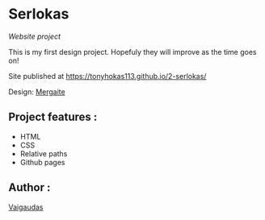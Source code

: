 

# Serlokas

_Website project_

This is my first design project. Hopefuly they will improve as the time goes on! 

Site published at https://tonyhokas113.github.io/2-serlokas/

Design: [Mergaite](https://cdn.discordapp.com/attachments/648536139677958156/648860542743740428/404-Web-Page-Design-Examples-6.png)
## Project features :

- HTML
- CSS
- Relative paths
- Github pages

## Author :

[Vaigaudas](https://github.com/tonyhokas113)

